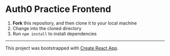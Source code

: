 # Auth0 Practice Frontend

1. **Fork** this repository, and then clone it to your local machine
1. Change into the cloned directory
1. Run `npm install` to install dependencies

---

This project was bootstrapped with [Create React App](https://github.com/facebook/create-react-app).
